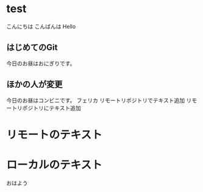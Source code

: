 # test
こんにちは
こんばんは
Hello
## はじめてのGit
今日のお昼はおにぎりです。
## ほかの人が変更
今日のお昼はコンビニです。
フェリカ
リモートリポジトリでテキスト追加
リモートリポジトリにテキスト追加
# リモートのテキスト
# ローカルのテキスト
おはよう